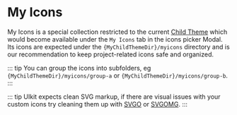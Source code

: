 # My Icons

My Icons is a special collection restricted to the current [Child Theme](https://yootheme.com/support/yootheme-pro/joomla/child-themes) which would become available under the `My Icons` tab in the icons picker Modal. Its icons are expected under the `{MyChildThemeDir}/myicons` directory and is our recommendation to keep project-related icons safe and organized.

::: tip
You can group the icons into subfolders, eg `{MyChildThemeDir}/myicons/group-a` or `{MyChildThemeDir}/myicons/group-b`.
:::

::: tip
UIkit expects clean SVG markup, if there are visual issues with your custom icons try cleaning them up with [SVGO](https://jakearchibald.github.io/svgomg/) or [SVGOMG](https://jakearchibald.github.io/svgomg/).
:::
